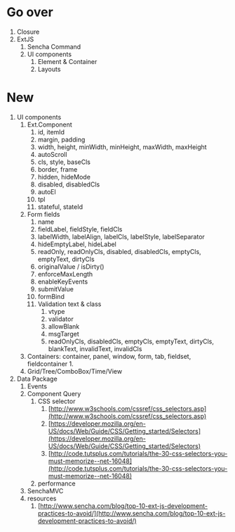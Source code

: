 # Go over
1. Closure
1. ExtJS
    1. Sencha Command
    1. UI components
        1. Element & Container
        1. Layouts
# New
1. UI components
    1. Ext.Component
        1. id, itemId
        1. margin, padding
        1. width, height, minWidth, minHeight, maxWidth, maxHeight
        1. autoScroll
        1. cls, style, baseCls
        1. border, frame
        1. hidden, hideMode
        1. disabled, disabledCls
        1. autoEl
        1. tpl
        1. stateful, stateId
    1. Form fields
        1. name
        1. fieldLabel, fieldStyle, fieldCls
        1. labelWidth, labelAlign, labelCls, labelStyle, labelSeparator
        1. hideEmptyLabel, hideLabel
        1. readOnly, readOnlyCls, disabled, disabledCls, emptyCls, emptyText, dirtyCls
        1. originalValue / isDirty()
        1. enforceMaxLength
        1. enableKeyEvents
        1. submitValue
        1. formBind
        1. Validation text & class
            1. vtype
            1. validator
            1. allowBlank
            1. msgTarget
            1. readOnlyCls, disabledCls, emptyCls, emptyText, dirtyCls, blankText, invalidText, invalidCls
    1. Containers: container, panel, window, form, tab, fieldset, fieldcontainer
        1. 
    1. Grid/Tree/ComboBox/Time/View
1. Data Package
    1. Events
    1. Component Query
        1. CSS selector
            1. [http://www.w3schools.com/cssref/css_selectors.asp](http://www.w3schools.com/cssref/css_selectors.asp)
            1. [https://developer.mozilla.org/en-US/docs/Web/Guide/CSS/Getting_started/Selectors](https://developer.mozilla.org/en-US/docs/Web/Guide/CSS/Getting_started/Selectors)
            1. [http://code.tutsplus.com/tutorials/the-30-css-selectors-you-must-memorize--net-16048](http://code.tutsplus.com/tutorials/the-30-css-selectors-you-must-memorize--net-16048)
        1. performance
    1. SenchaMVC
    1. resources
        1. [http://www.sencha.com/blog/top-10-ext-js-development-practices-to-avoid/](http://www.sencha.com/blog/top-10-ext-js-development-practices-to-avoid/)